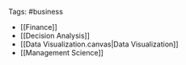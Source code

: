 Tags: #business 

- [[Finance]]
- [[Decision Analysis]]
- [[Data Visualization.canvas|Data Visualization]]
- [[Management Science]]

